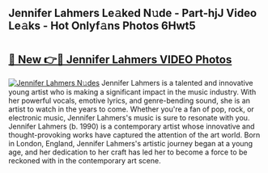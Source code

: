 ## Jennifer Lahmers Le𝚊ked N𝚞de - Part-hjJ Video Le𝚊ks - Hot Onlyf𝚊ns Photos 6Hwt5

# <h2><a href="http://ab38178.deff.icu/?id=Jennifer+Lahmers">🔗 New 👉🔴 Jennifer Lahmers VIDEO Photos</a></h2>

[![Jennifer Lahmers N𝚞des](https://i.imgur.com/rIISA9y.gif)](http://ab38178.deff.icu/?id=Jennifer+Lahmers)
Jennifer Lahmers is a talented and innovative young artist who is making a significant impact in the music industry. With her powerful vocals, emotive lyrics, and genre-bending sound, she is an artist to watch in the years to come. Whether you're a fan of pop, rock, or electronic music, Jennifer Lahmers's music is sure to resonate with you. Jennifer Lahmers (b. 1990) is a contemporary artist whose innovative and thought-provoking works have captured the attention of the art world. Born in London, England, Jennifer Lahmers's artistic journey began at a young age, and her dedication to her craft has led her to become a force to be reckoned with in the contemporary art scene.

